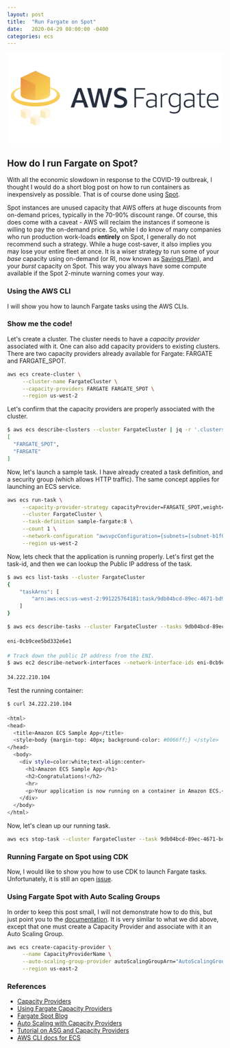 ```yaml
---
layout: post
title:  "Run Fargate on Spot"
date:   2020-04-29 08:00:00 -0400
categories: ecs
---
```

![fargate logo](/images/fargate-logo.png)

## How do I run Fargate on Spot?

With all the economic slowdown in response to the COVID-19 outbreak, I thought I would do a short blog post on how to run containers as inexpensively as possible.  That is of course done using [Spot](https://aws.amazon.com/blogs/aws/aws-fargate-spot-now-generally-available/).

Spot instances are unused capacity that AWS offers at huge discounts from on-demand prices, typically in the 70-90% discount range.  Of course, this does come with a caveat - AWS will reclaim the instances if someone is willing to pay the on-demand price.  So, while I do know of many companies who run production work-loads **entirely** on Spot, I generally do not recommend such a strategy. While a huge cost-saver, it also implies you may lose your entire fleet at once. It is a wiser strategy to run some of your _base_ capacity using on-demand (or RI, now known as [Savings Plan](https://aws.amazon.com/savingsplans/)), and your _burst_ capacity on Spot.  This way you always have some compute available if the Spot 2-minute warning comes your way.

### Using the AWS CLI
I will show you how to launch Fargate tasks using the AWS CLIs.

### Show me the code!

Let's create a cluster. The cluster needs to have a *capacity provider* associated with it. One can also add capacity providers to existing clusters. There are two capacity providers already available for Fargate: FARGATE and FARGATE_SPOT.

``` sh
aws ecs create-cluster \
     --cluster-name FargateCluster \
     --capacity-providers FARGATE FARGATE_SPOT \
     --region us-west-2
```

Let's confirm that the capacity providers are properly associated with the cluster.

``` sh
$ aws ecs describe-clusters --cluster FargateCluster | jq -r '.clusters[0].capacityProviders'
[
  "FARGATE_SPOT",
  "FARGATE"
]
```

Now, let's launch a sample task.  I have already created a task definition, and a security group (which allows HTTP traffic). The same concept applies for launching an ECS service.

``` sh
aws ecs run-task \
     --capacity-provider-strategy capacityProvider=FARGATE_SPOT,weight=1 \
     --cluster FargateCluster \
     --task-definition sample-fargate:8 \
     --count 1 \
     --network-configuration "awsvpcConfiguration={subnets=[subnet-b1f0b3d5,subnet-6b982f40],securityGroups=[sg-0eb694fc9c09f50bf],assignPublicIp=ENABLED}" \
     --region us-west-2
```

Now, lets check that the application is running properly. Let's first get the task-id, and then we can lookup the Public IP address of the task.

``` sh
$ aws ecs list-tasks --cluster FargateCluster
{
    "taskArns": [
        "arn:aws:ecs:us-west-2:991225764181:task/9db04bcd-89ec-4671-bd93-a10628a560e0"
    ]
}
```

``` sh
$ aws ecs describe-tasks --cluster FargateCluster --tasks 9db04bcd-89ec-4671-bd93-a10628a560e0 | jq -r '.tasks[0].attachments[0].details[] | select(.name=="networkInterfaceId") | .value'

eni-0cb9cee5bd332e6e1

# Track down the public IP address from the ENI.
$ aws ec2 describe-network-interfaces --network-interface-ids eni-0cb9cee5bd332e6e1 | jq -r '.NetworkInterfaces[0].Association.PublicIp'

34.222.210.104
```

Test the running container:

``` sh
$ curl 34.222.210.104

<html>
<head>
  <title>Amazon ECS Sample App</title> 
  <style>body {margin-top: 40px; background-color: #0066ff;} </style> 
</head>
  <body> 
    <div style=color:white;text-align:center> 
      <h1>Amazon ECS Sample App</h1> 
      <h2>Congratulations!</h2> 
      <hr>
      <p>Your application is now running on a container in Amazon ECS.</p>
    </div>
  </body>
</html>
```

Now, let's clean up our running task.

``` sh
aws ecs stop-task --cluster FargateCluster --task 9db04bcd-89ec-4671-bd93-a10628a560e0
```

### Running Fargate on Spot using CDK

Now, I would like to show you how to use CDK to launch Fargate tasks.
Unfortunately, it is still an open [issue](https://github.com/aws/aws-cdk/issues/5850).

### Using Fargate Spot with Auto Scaling Groups
In order to keep this post small, I will not demonstrate how to do this, but just point you to the [documentation](https://docs.aws.amazon.com/AmazonECS/latest/developerguide/cluster-auto-scaling.html#asg-capacity-providers). It is very similar to what we did above, except that one must create a Capacity Provider and associate with it an Auto Scaling Group.

``` sh
aws ecs create-capacity-provider \
     --name CapacityProviderName \
     --auto-scaling-group-provider autoScalingGroupArn="AutoScalingGroupARN",managedScaling=\{status='ENABLED|DISABLED',targetCapacity=integer,minimumScalingStepSize=integer,maximumScalingStepSize=integer\},managedTerminationProtection="ENABLED|DISABLED" \
     --region us-east-2
```

### References

* [Capacity Providers](https://docs.aws.amazon.com/AmazonECS/latest/developerguide/cluster-capacity-providers.html)
* [Using Fargate Capacity Providers](https://docs.aws.amazon.com/AmazonECS/latest/developerguide/fargate-capacity-providers.html)
* [Fargate Spot Blog](https://aws.amazon.com/blogs/aws/aws-fargate-spot-now-generally-available/)
* [Auto Scaling with Capacity Providers](https://docs.aws.amazon.com/AmazonECS/latest/developerguide/cluster-auto-scaling.html)
* [Tutorial on ASG and Capacity Providers](https://docs.aws.amazon.com/AmazonECS/latest/developerguide/tutorial-cluster-auto-scaling-cli.html)
* [AWS CLI docs for ECS](https://docs.aws.amazon.com/cli/latest/reference/ecs/index.html#cli-aws-ecs)
